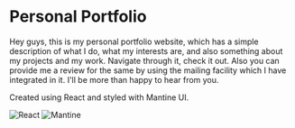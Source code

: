 # Personal Portfolio

Hey guys, this is my personal portfolio website, which has a simple description of what I do, what my interests are, and also something about my projects and my work. Navigate through it, check it out. Also you can provide me a review for the same by using the mailing facility which I have integrated in it. I'll be more than happy to hear from you.

Created using React and styled with Mantine UI.


![React](https://img.shields.io/badge/react-%2320232a.svg?style=for-the-badge&logo=react&logoColor=%2361DAFB) ![Mantine](https://img.shields.io/badge/Mantine-ffffff?style=for-the-badge&logo=Mantine&logoColor=339af0)
